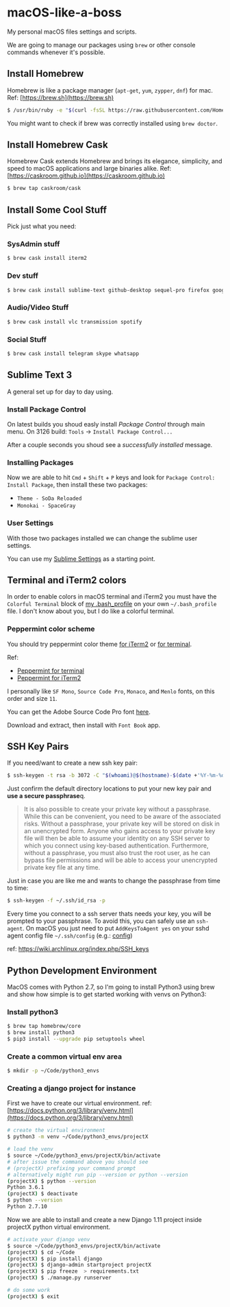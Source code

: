 # macOS-like-a-boss

My personal macOS files settings and scripts.

We are going to manage our packages using `brew` or other console commands whenever it's possible.


## Install Homebrew
Homebrew is like a package manager (`apt-get`, `yum`, `zypper`, `dnf`) for mac.
Ref: [https://brew.sh](https://brew.sh)

```bash
$ /usr/bin/ruby -e "$(curl -fsSL https://raw.githubusercontent.com/Homebrew/install/master/install)"
```

You might want to check if brew was correctly installed using `brew doctor`.


## Install Homebrew Cask

Homebrew Cask extends Homebrew and brings its elegance, simplicity, and speed to macOS applications and large binaries alike.
Ref: [https://caskroom.github.io](https://caskroom.github.io)

```bash
$ brew tap caskroom/cask
```

## Install Some Cool Stuff

Pick just what you need:

### SysAdmin stuff
```bash
$ brew cask install iterm2
```

### Dev stuff
```bash
$ brew cask install sublime-text github-desktop sequel-pro firefox google-chrome
```

### Audio/Video Stuff
```bash
$ brew cask install vlc transmission spotify
```

### Social Stuff
```bash
$ brew cask install telegram skype whatsapp
```


## Sublime Text 3

A general set up for day to day using.

### Install Package Control

On latest builds you shoud easly install _Package Control_ through main menu. On 3126 build:
 `Tools` -> `Install Package Control...`

After a couple seconds you shoud see a _successfully installed_ message.

### Installing Packages

Now we are able to hit `Cmd` + `Shift` + `P` keys and look for `Package Control: Install Package`, then install these two packages:

- `Theme - SoDa Reloaded`
- `Monokai - SpaceGray`


### User Settings

With those two packages installed we can change the sublime user settings.

You can use my [Sublime Settings](https://github.com/RodrigoJimmy/macOS/blob/master/files/Preferences.sublime-settings) as a starting point.


## Terminal and iTerm2 colors

In order to enable colors in macOS terminal and iTerm2 you must have the `Colorful Terminal` block of [my .bash_profile](https://github.com/RodrigoJimmy/macOS/blob/master/files/bash_profile) on your own `~/.bash_profile` file.
I don't know about you, but I do like a colorful terminal.

### Peppermint color scheme

You should try peppermint color theme [for iTerm2](https://raw.githubusercontent.com/dotzero/iTerm-2-Peppermint/master/Peppermint.itermcolors) or [for terminal](https://noahfrederick.com/get/Peppermint.1.2.terminal.zip).

Ref:
- [Peppermint for terminal](https://noahfrederick.com/log/lion-terminal-theme-peppermint.html)
- [Peppermint for iTerm2](https://github.com/dotzero/iTerm-2-Peppermint)

I personally like `SF Mono`, `Source Code Pro`, `Monaco`, and `Menlo` fonts, on this order and size `11`.

You can get the Adobe Source Code Pro font [here](https://github.com/adobe-fonts/source-code-pro/archive/2.030R-ro/1.050R-it.zip).

Download and extract, then install with `Font Book` app.


## SSH Key Pairs

If you need/want to create a new ssh key pair:

```bash
$ ssh-keygen -t rsa -b 3072 -C "$(whoami)@$(hostname)-$(date +'%Y-%m-%d')"
```
Just confirm the default directory locations to put your new key pair and **use a secure passphrase**q.

> It is also possible to create your private key without a passphrase. While this can be convenient, you need to be aware of the associated risks. Without a passphrase, your private key will be stored on disk in an unencrypted form. Anyone who gains access to your private key file will then be able to assume your identity on any SSH server to which you connect using key-based authentication. Furthermore, without a passphrase, you must also trust the root user, as he can bypass file permissions and will be able to access your unencrypted private key file at any time.


Just in case you are like me and wants to change the passphrase from time to time:

```bash
$ ssh-keygen -f ~/.ssh/id_rsa -p
```

Every time you connect to a ssh server thats needs your key, you will be prompted to your passphrase. To avoid this, you can safely use an `ssh-agent`.
On macOS you just need to put `AddKeysToAgent yes` on your sshd agent config file `~/.ssh/config` (e.g.: [config](https://github.com/RodrigoJimmy/macOS/blob/master/files/ssh_config))

ref: https://wiki.archlinux.org/index.php/SSH_keys



## Python Development Environment

MacOS comes with Python 2.7, so I'm going to install Python3 using brew and show how simple is to get started working with venvs on Python3:


### Install python3

```bash
$ brew tap homebrew/core
$ brew install python3
$ pip3 install --upgrade pip setuptools wheel
```

### Create a common virtual env area

```bash
$ mkdir -p ~/Code/python3_envs
```

### Creating a django project for instance

First we have to create our virtual environment.
ref: [https://docs.python.org/3/library/venv.html](https://docs.python.org/3/library/venv.html)

```bash
# create the virtual environment
$ python3 -m venv ~/Code/python3_envs/projectX

# load the venv
$ source ~/Code/python3_envs/projectX/bin/activate
# after issue the command above you should see
# (projectX) prefixing your command prompt
# alternatively might run pip --version or python --version
(projectX) $ python --version
Python 3.6.1
(projectX) $ deactivate
$ python --version
Python 2.7.10
```

Now we are able to install and create a new Django 1.11 project inside projectX python virtual environment.

```bash
# activate your django venv
$ source ~/Code/python3_envs/projectX/bin/activate
(projectX) $ cd ~/Code
(projectX) $ pip install django
(projectX) $ django-admin startproject projectX
(projectX) $ pip freeze  > requirements.txt
(projectX) $ ./manage.py runserver

# do some work
(projectX) $ exit
```

